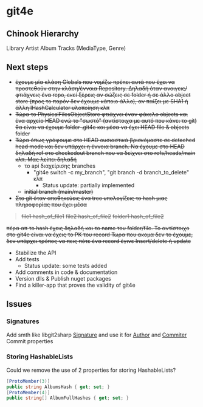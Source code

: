 # git4e

## Chinook Hierarchy

Library
    Artist
        Album
            Tracks (MediaType, Genre)

## Next steps

- ~~έχουμε μία κλάση Globals που νομίζω πρέπει αυτά που έχει να προστεθούν στην κλάση/έννοια Repository. Δηλαδή όταν ανοιγεις/φτιάχνεις ένα repo, εκεί ξέρεις αν σώζεις σε folder ή σε άλλο object store (προς το παρόν δεν έχουμε κάποιο άλλο), αν παίζει με SHA1 ή άλλη IHashCalculator υλοποίηση κλπ~~
- ~~Τώρα το PhysicalFilesObjectStore φτιάχνει έναν φάκελο objects και ένα αρχείο HEAD ενώ το "σωστό" (αντίστοιχα με αυτό που κάνει το git) θα είναι να έχουμε folder .git4e και μέσα να έχει HEAD file & objects folder~~
- ~~Τώρα όπως γράφουμε στο HEAD ουσιαστικά βρισκόμαστε σε detached head mode και δεν υπάρχει η έννοια branch. Να έχουμε στο HEAD δηλαδή ref στο checkedout branch που να δείχνει στο refs/heads/main κλπ. Μας λείπει δηλαδή~~
  - το api διαχείρισης branches
    - "git4e switch -c my_branch", "git  branch -d branch_to_delete" κλπ
      - Status update: partially implemented
  - ~~initial branch (main/master)~~
- ~~Στο git όταν αποθηκεύεις ένα tree υπολογίζεις το hash μιας πληροφορίας που έχει μέσα~~

> ~~file1 hash_of_file1~~
> ~~file2 hash_of_file2~~
> ~~folder1 hash_of_file2~~

  ~~πέρα απ το hash έχεις δηλαδή και το name του folder/file.
  Το αντίστοιχο στο git4e είναι να έχεις το PK του record
  Τωρα που ακομα δεν το έχουμε, δεν υπάρχει τρόπος να πεις πότε ένα record έγινε Insert/delete ή update~~

- Stabilize the API
- Add tests
  - Status update: some tests added
- Add comments in code & documentation
- Version dlls & Publish nuget packages
- Find a killer-app that proves the validity of git4e

## Issues

### Signatures

Add smth like libgit2sharp [Signature](https://github.com/libgit2/libgit2sharp/blob/master/LibGit2Sharp/Signature.cs) and use it for [Author](https://github.com/libgit2/libgit2sharp/blob/df3b22a754ef56da8d7e3c330ce2d783c2b7982e/LibGit2Sharp/Commit.cs#L82) and [Commiter](https://github.com/libgit2/libgit2sharp/blob/df3b22a754ef56da8d7e3c330ce2d783c2b7982e/LibGit2Sharp/Commit.cs#L87) Commit properties

### Storing HashableLists

Could we remove the use of 2 properties for storing HashableLists?

```csharp
[ProtoMember(3)]
public string AlbumsHash { get; set; }
[ProtoMember(4)]
public string[] AlbumFullHashes { get; set; }
```
